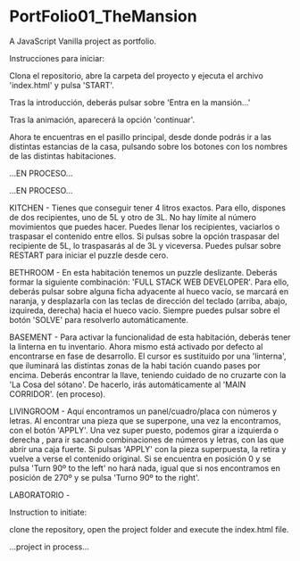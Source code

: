 # PortFolio01_TheMansion

A JavaScript Vanilla project as portfolio.

Instrucciones para iniciar:

  Clona el repositorio, abre la carpeta del proyecto y ejecuta el archivo 'index.html' y pulsa 'START'.

  Tras la introducción, deberás pulsar sobre 'Entra en la mansión...'

  Tras la animación, aparecerá la opción 'continuar'.

  Ahora te encuentras en el pasillo principal, desde donde podrás ir a las distintas estancias de la casa, pulsando sobre los botones con los nombres de las distintas habitaciones.

...EN PROCESO...

...EN PROCESO...

KITCHEN - 
                Tienes que conseguir tener 4 litros exactos. Para ello, dispones de dos recipientes, uno de 5L y otro de 3L. No hay límite al
número movimientos que puedes hacer. Puedes llenar los recipientes, vaciarlos o traspasar el contenido entre ellos. Si pulsas sobre la opción
traspasar del recipiente de 5L, lo traspasarás al de 3L y viceversa. Puedes pulsar sobre RESTART para iniciar el puzzle desde cero.

BETHROOM - 
                En esta habitación tenemos un puzzle deslizante. Deberás formar la siguiente combinación: 'FULL STACK WEB DEVELOPER'.
Para ello, deberás pulsar sobre alguna ficha adyacente al hueco vacío, se marcará en naranja, y desplazarla con las teclas de dirección
del teclado (arriba, abajo, izquireda, derecha) hacia el hueco vacío. Siempre puedes pulsar sobre el botón 'SOLVE' para resolverlo
automáticamente.

BASEMENT - 
                Para activar la funcionalidad de esta habitación, deberás tener la linterna en tu inventario. Ahora mismo está activado 
por defecto al encontrarse en fase de desarrollo. El cursor es sustituido por una 'linterna', que iluminará las distintas zonas de la habi
tación cuando pases por encima. Deberás encontrar la llave, teniendo cuidado de no cruzarte con la 'La Cosa del sótano'. De hacerlo, irás automáticamente al 'MAIN CORRIDOR'. (en proceso).

LIVINGROOM - 
                Aquí encontramos un panel/cuadro/placa con números y letras. Al encontrar una pieza que se superpone, una vez la encontramos,
 con el botón 'APPLY'. Una vez super puesto, podemos girar a izquierda o derecha , para ir sacando combinaciones de números y letras, con las que abrir una caja fuerte. Si pulsas 'APPLY' con la pieza superpuesta, la retira y vuelve a verse el contenido original. Si se encuentra en posición 0 y se pulsa 'Turn 90º to the left' no hará nada, igual que si nos encontramos en posición de 270º y se pulsa 'Turno 90º to the right'.

LABORATORIO - 
                <!-- ***EN PROCESO*** -->


Instruction to initiate:

  clone the repository, open the project folder and execute the index.html file.
  
  ...project in process...
